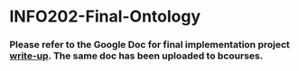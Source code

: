 # INFO202-Final-Ontology
### Please refer to the Google Doc for final implementation project [write-up](https://docs.google.com/document/d/1gbhpE_loGDgV9Mzsb5TA-cxeyqc9sZP0yVrgiJWTPu4/edit?usp=sharing). The same doc has been uploaded to bcourses.
